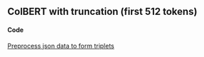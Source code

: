 ## ColBERT with truncation (first 512 tokens) 

#### Code 
[Preprocess json data to form triplets](https://github.com/puzzlecollector/patent_similarity_experiments/blob/main/colbert_truncation/form_claims_triplets.ipynb)
